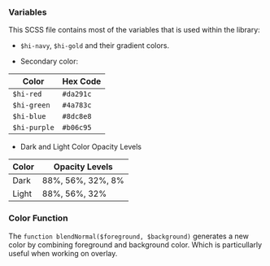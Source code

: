 ### Variables

This SCSS file contains most of the variables that is used within the library:

- `$hi-navy`, `$hi-gold` and their gradient colors.

- Secondary color:

| Color | Hex Code |
| --- | --- |
| `$hi-red` | `#da291c` |
| `$hi-green` | `#4a783c` |
| `$hi-blue` | `#8dc8e8` |
| `$hi-purple` | `#b06c95` |

- Dark and Light Color Opacity Levels

| Color | Opacity Levels |
| --- | --- |
| Dark | 88%, 56%, 32%, 8% |
| Light | 88%, 56%, 32% |


### Color Function

The `function blendNormal($foreground, $background)` generates a new color by combining foreground and background color.
Which is particullarly useful when working on overlay.
